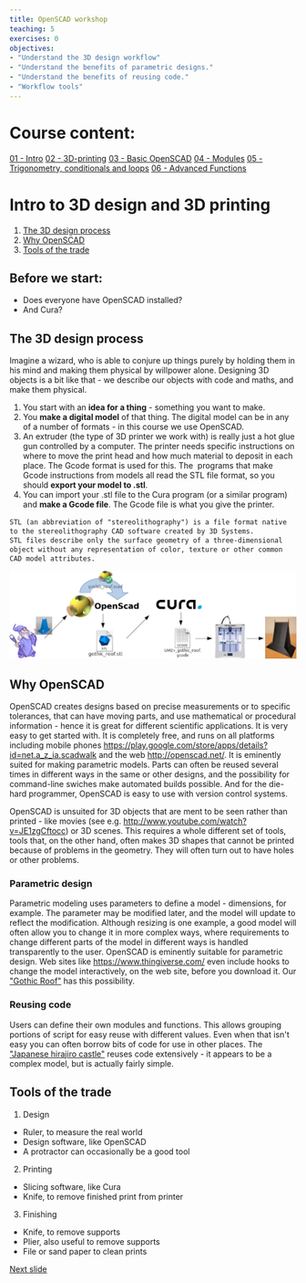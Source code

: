 ```yaml
---
title: OpenSCAD workshop
teaching: 5
exercises: 0
objectives:
- "Understand the 3D design workflow"
- "Understand the benefits of parametric designs."
- "Understand the benefits of reusing code."
- "Workflow tools"
---
```

# Course content:
[01 - Intro](01-intro.md)
[02 - 3D-printing](02-3D-printing.md)
[03 - Basic OpenSCAD](03-basicOpenSCAD.md)
[04 - Modules](04-modules.md)
[05 - Trigonometry, conditionals and loops](05-trigonometry_conditionals_loops.md)
[06 - Advanced Functions](06-advancedFunctions.md)

# Intro to 3D design and 3D printing

1. [The 3D design process](#the-3d-design-process)
2. [Why OpenSCAD](#why-openscad)
3. [Tools of the trade](#tools-of-the-trade)

## Before we start:
- Does everyone have OpenSCAD installed?
- And Cura?

## The 3D design process
Imagine a wizard, who is able to conjure up things purely by holding them in his mind and making them physical by willpower alone. 
Designing 3D objects is a bit like that - we describe our objects with code and maths, and make them physical.

1. You start with an __idea for a thing__ - something you want to make.
2. You __make a digital model__ of that thing. The digital model can be in any of a number of formats - in this course we use OpenSCAD.
3. An extruder (the type of 3D printer we work with) is really just a hot glue gun controlled by a computer.
The printer needs specific instructions on where to move the print head and how much material to deposit in each place.
The Gcode format is used for this.
The  programs that make Gcode instructions from models all read the STL file format, so you should __export your model to .stl__.
4. You can import  your .stl file to the Cura program (or a similar program) and  __make a Gcode file__. The Gcode file is what you give the printer.

```
STL (an abbreviation of "stereolithography") is a file format native to the stereolithography CAD software created by 3D Systems.
STL files describe only the surface geometry of a three-dimensional object without any representation of color, texture or other common CAD model attributes.
```
![alt text](bilder/DesignProcess.png "The 3D Design chain")

## Why OpenSCAD
OpenSCAD creates designs based on precise measurements or to specific tolerances, that can have moving parts, and use mathematical or procedural information - hence it is great for different scientific applications.
It is very easy to get started with.
It is completely free, and runs on all platforms including mobile phones <https://play.google.com/store/apps/details?id=net.a_z_ia.scadwalk> and the web <http://openscad.net/>.
It is eminently suited for making parametric models. 
Parts can often be reused several times in different ways in the same or other designs, and the possibility for command-line swiches make automated builds possible.
And for the die-hard programmer, OpenSCAD is easy to use with version control systems.

OpenSCAD is unsuited for 3D objects that are ment to be seen rather than printed - like movies (see e.g. <http://www.youtube.com/watch?v=JE1zgCftocc>) or 3D scenes. 
This requires a whole different set of tools, tools that, on the other hand, often makes 3D shapes that cannot be printed because of problems in the geometry. 
They will often turn out to have holes or other problems.

### Parametric design

Parametric modeling uses parameters to define a model - dimensions, for example. 
The parameter may be modified later, and the model will update to reflect the modification. 
Although resizing is one example, a good model will often allow you to change it in more complex ways, 
where requirements to change  different parts of the model in different ways is handled transparently to the user. 
OpenSCAD is eminently suitable for parametric design. Web sites like <https://www.thingiverse.com/> even include hooks to change the model interactively, on the web site, before you download it. 
Our ["Gothic Roof"](https://www.thingiverse.com/thing:2693666) has this possibility. 

### Reusing code

Users can define their own modules and functions. 
This allows grouping portions of script for easy reuse with different values. 
Even when that isn't easy you can often borrow bits of code for use in other places. 
The ["Japanese hirajiro castle"](https://www.thingiverse.com/thing:16862) reuses code extensively - it appears to be a complex model, but is actually fairly simple. 

## Tools of the trade
1. Design
  * Ruler, to measure the real world
  * Design software, like OpenSCAD
  * A protractor can occasionally be a good tool
2. Printing
  * Slicing software, like Cura
  * Knife, to remove finished print from printer 
3. Finishing
  * Knife, to remove supports
  * Plier, also useful to remove  supports
  * File or sand paper to clean prints

[Next slide](02-3D-printing.md)
